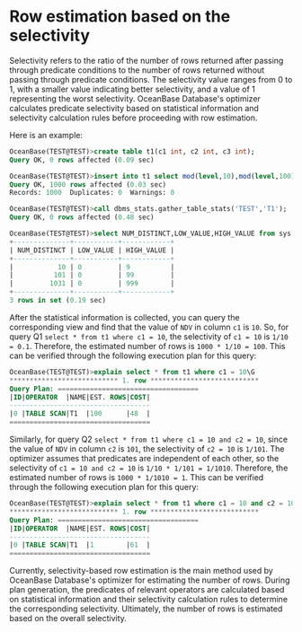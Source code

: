 # Row estimation based on the selectivity

Selectivity refers to the ratio of the number of rows returned after passing through predicate conditions to the number of rows returned without passing through predicate conditions. The selectivity value ranges from 0 to 1, with a smaller value indicating better selectivity, and a value of 1 representing the worst selectivity. OceanBase Database's optimizer calculates predicate selectivity based on statistical information and selectivity calculation rules before proceeding with row estimation.

Here is an example:

```sql
OceanBase(TEST@TEST)>create table t1(c1 int, c2 int, c3 int);
Query OK, 0 rows affected (0.09 sec)
```

```sql
OceanBase(TEST@TEST)>insert into t1 select mod(level,10),mod(level,100),mod(level,1000) from dual connect by level<=1000;
Query OK, 1000 rows affected (0.03 sec)
Records: 1000  Duplicates: 0  Warnings: 0
```

```sql
OceanBase(TEST@TEST)>call dbms_stats.gather_table_stats('TEST','T1');
Query OK, 0 rows affected (0.48 sec)
```

```sql
OceanBase(TEST@TEST)>select NUM_DISTINCT,LOW_VALUE,HIGH_VALUE from sys.dba_tab_col_statistics where owner = 'TEST' and table_name='T1';
+--------------+-----------+------------+
| NUM_DISTINCT | LOW_VALUE | HIGH_VALUE |
+--------------+-----------+------------+
|           10 | 0         | 9          |
|          101 | 0         | 99         |
|         1031 | 0         | 999        |
+--------------+-----------+------------+
3 rows in set (0.19 sec)
```

After the statistical information is collected, you can query the corresponding view and find that the value of `NDV` in column `c1` is `10`. So, for query Q1 `select * from t1 where c1 = 10`, the selectivity of `c1 = 10` is `1/10 = 0.1`. Therefore, the estimated number of rows is `1000 * 1/10 = 100`. This can be verified through the following execution plan for this query:


```sql
OceanBase(TEST@TEST)>explain select * from t1 where c1 = 10\G
*************************** 1. row ***************************
Query Plan: ===================================
|ID|OPERATOR  |NAME|EST. ROWS|COST|
-----------------------------------
|0 |TABLE SCAN|T1  |100      |48  |
===================================
```

Similarly, for query Q2 `select * from t1 where c1 = 10 and c2 = 10`, since the value of `NDV` in column `c2` is `101`, the selectivity of `c2 = 10` is `1/101`. The optimizer assumes that predicates are independent of each other, so the selectivity of `c1 = 10 and c2 = 10` is `1/10 * 1/101 = 1/1010`. Therefore, the estimated number of rows is `1000 * 1/1010 = 1`. This can be verified through the following execution plan for this query:


```sql
OceanBase(TEST@TEST)>explain select * from t1 where c1 = 10 and c2 = 10\G
*************************** 1. row ***************************
Query Plan: ===================================
|ID|OPERATOR  |NAME|EST. ROWS|COST|
-----------------------------------
|0 |TABLE SCAN|T1  |1        |61  |
===================================
```

Currently, selectivity-based row estimation is the main method used by OceanBase Database's optimizer for estimating the number of rows. During plan generation, the predicates of relevant operators are calculated based on statistical information and their selectivity calculation rules to determine the corresponding selectivity. Ultimately, the number of rows is estimated based on the overall selectivity.